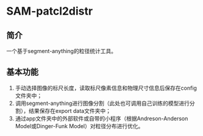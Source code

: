 # SAM-patcl2distr
## 简介
一个基于segment-anything的粒径统计工具。
## 基本功能
1. 手动选择图像的标尺长度，读取标尺像素信息和物理尺寸信息后保存在config文件夹中；
2. 调用segment-anything进行图像分割（此处也可调用自己训练的模型进行分割），结果保存在export data文件夹中；
3. 通过app文件夹中的外部软件或自带的小程序（根据Andreson-Anderson Model或Dinger-Funk Model）对粒径分布进行优化。
